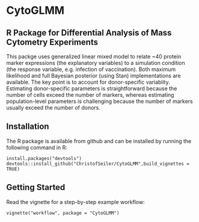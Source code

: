 # CytoGLMM

## R Package for Differential Analysis of Mass Cytometry Experiments

This packge uses generalized linear mixed model to relate ~40 protein marker expressions (the explanatory variables) to a simulation condition (the response variable, e.g. infection of vaccination). Both maximum likelihood and full Bayesian posterior (using Stan) implementations are available. The key point is to account for donor-specific variablity. Estimating donor-specific parameters is straightforward because the number of cells exceed the number of markers, whereas estimating population-level parameters is challenging because the number of markers usually exceed the number of donors.

## Installation

The R package is available from github and can be installed by running the following command in R:

```
install.packages("devtools")
devtools::install_github("ChristofSeiler/CytoGLMM",build_vignettes = TRUE)
```

## Getting Started

Read the vignette for a step-by-step example workflow:

```
vignette("workflow", package = "CytoGLMM")
```

